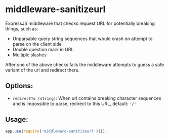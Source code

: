 middleware-sanitizeurl
======================

ExpressJS middleware that checks request URL for potentially breaking things, such as:
 - Unparsable query string sequences that would crash on attempt to parse on the client side
 - Double question mark in URL
 - Multiple slashes

After one of the above checks fails the middleware attempts to guess a safe variant of the url and redirect there.

## Options:
 - `redirectTo (string)`: When url contains breaking character sequences and is impossible to parse, redirect to this URL, default: `'/'`

## Usage:

```javascript
app.use(require('middleware-sanitizeurl')());
```
